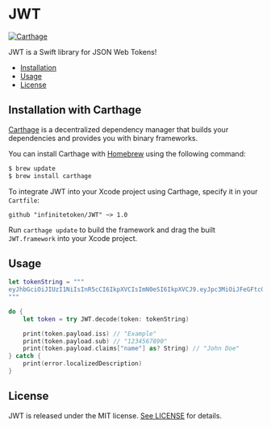 # JWT

[![Carthage](https://img.shields.io/badge/Carthage-compatible-brightgreen.svg?style=flat)](https://github.com/Carthage/Carthage)

JWT is a Swift library for JSON Web Tokens!

- [Installation](#installation)
- [Usage](#usage)
- [License](#license)

## Installation with Carthage

[Carthage](https://github.com/Carthage/Carthage) is a decentralized dependency manager that builds your dependencies and provides you with binary frameworks.

You can install Carthage with [Homebrew](http://brew.sh/) using the following command:

```bash
$ brew update
$ brew install carthage
```

To integrate JWT into your Xcode project using Carthage, specify it in your `Cartfile`:

```ogdl
github "infinitetoken/JWT" ~> 1.0
```

Run `carthage update` to build the framework and drag the built `JWT.framework` into your Xcode project.

## Usage

```swift
let tokenString = """
eyJhbGciOiJIUzI1NiIsInR5cCI6IkpXVCIsImN0eSI6IkpXVCJ9.eyJpc3MiOiJFeGFtcGxlIiwic3ViIjoiMTIzNDU2Nzg5MCIsImF1ZCI6IkV4YW1wbGUiLCJuYW1lIjoiSm9obiBEb2UiLCJleHAiOjE1MTYyMzkwMjIsImlhdCI6MTUxNjIzOTAyMiwibmJmIjoxNTE2MjM5MDIyLCJqdGkiOiIxIn0.qg7XpG3ir8PdFbY0MKBBIyYBV6sKiQolMJjJyU2PMjQ
"""

do {
    let token = try JWT.decode(token: tokenString)

    print(token.payload.iss) // "Example"
    print(token.payload.sub) // "1234567890"
    print(token.payload.claims["name"] as? String) // "John Doe"
} catch {
    print(error.localizedDescription)
}
```

## License

JWT is released under the MIT license. [See LICENSE](https://github.com/infinitetoken/JWT/blob/master/LICENSE) for details.

